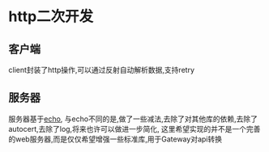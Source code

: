 # http二次开发

## 客户端
client封装了http操作,可以通过反射自动解析数据,支持retry

## 服务器
服务器基于[echo](https://github.com/labstack/echo),
与echo不同的是,做了一些减法,去除了对其他库的依赖,去除了autocert,去除了log,将来也许可以做进一步简化,
这里希望实现的并不是一个完善的web服务器,而是仅仅希望增强一些标准库,用于Gateway对api转换
